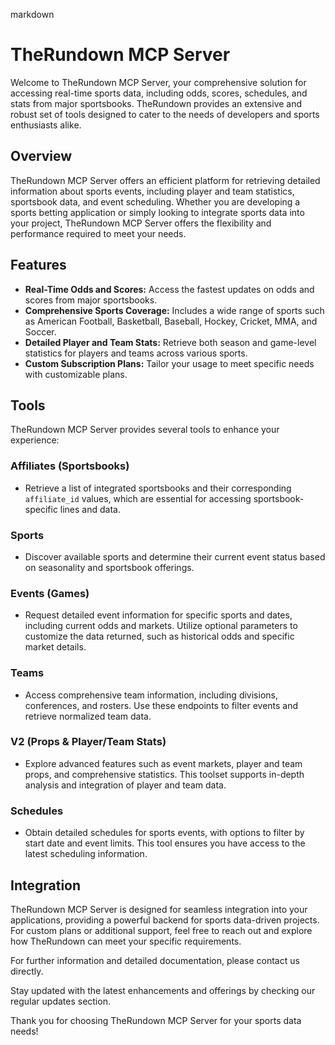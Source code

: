 markdown
# TheRundown MCP Server

Welcome to TheRundown MCP Server, your comprehensive solution for accessing real-time sports data, including odds, scores, schedules, and stats from major sportsbooks. TheRundown provides an extensive and robust set of tools designed to cater to the needs of developers and sports enthusiasts alike.

## Overview

TheRundown MCP Server offers an efficient platform for retrieving detailed information about sports events, including player and team statistics, sportsbook data, and event scheduling. Whether you are developing a sports betting application or simply looking to integrate sports data into your project, TheRundown MCP Server offers the flexibility and performance required to meet your needs.

## Features

- **Real-Time Odds and Scores:** Access the fastest updates on odds and scores from major sportsbooks.
- **Comprehensive Sports Coverage:** Includes a wide range of sports such as American Football, Basketball, Baseball, Hockey, Cricket, MMA, and Soccer.
- **Detailed Player and Team Stats:** Retrieve both season and game-level statistics for players and teams across various sports.
- **Custom Subscription Plans:** Tailor your usage to meet specific needs with customizable plans.

## Tools

TheRundown MCP Server provides several tools to enhance your experience:

### Affiliates (Sportsbooks)
- Retrieve a list of integrated sportsbooks and their corresponding `affiliate_id` values, which are essential for accessing sportsbook-specific lines and data.

### Sports
- Discover available sports and determine their current event status based on seasonality and sportsbook offerings.

### Events (Games)
- Request detailed event information for specific sports and dates, including current odds and markets. Utilize optional parameters to customize the data returned, such as historical odds and specific market details.

### Teams
- Access comprehensive team information, including divisions, conferences, and rosters. Use these endpoints to filter events and retrieve normalized team data.

### V2 (Props & Player/Team Stats)
- Explore advanced features such as event markets, player and team props, and comprehensive statistics. This toolset supports in-depth analysis and integration of player and team data.

### Schedules
- Obtain detailed schedules for sports events, with options to filter by start date and event limits. This tool ensures you have access to the latest scheduling information.

## Integration

TheRundown MCP Server is designed for seamless integration into your applications, providing a powerful backend for sports data-driven projects. For custom plans or additional support, feel free to reach out and explore how TheRundown can meet your specific requirements.

For further information and detailed documentation, please contact us directly.

Stay updated with the latest enhancements and offerings by checking our regular updates section.

Thank you for choosing TheRundown MCP Server for your sports data needs!